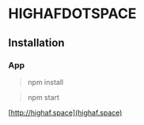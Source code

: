 # HIGHAFDOTSPACE

## Installation 

### App

> npm install

> npm start

[http://highaf.space](highaf.space)